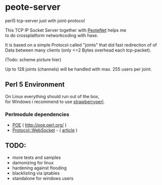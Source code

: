 # peote-server
perl5 tcp-server just with joint-protocol  

This TCP IP Socket Server together with [PeoteNet](https://github.com/maitag/peote-net) helps me  
to do crossplatform networkcoding with haxe.  

It is based on a simple Protocol called "joints" that did fast redirection of of Data
between many clients (only <=2 Bytes overhead each tcp-packet).  

(Todo: scheme picture hier)  

Up to 128 joints (channels) will be handled with max. 255 users per joint.  


## Perl 5 Environment

On Linux everything should run out of the box,  
for Windows i recommend to use [strawberryperl](http://strawberryperl.com/).  

### Perlmodule dependencies

- [POE](http://search.cpan.org/~rcaputo/POE-1.367/lib/POE.pm) ( http://poe.perl.org/ )
- [Protocol::WebSocket](http://search.cpan.org/~vti/Protocol-WebSocket/lib/Protocol/WebSocket.pm) - ( [article](http://showmetheco.de/articles/2011/2/diving-into-html5-with-websockets-and-perl.html) )


## TODO:
- more tests and samples
- damonizing for linux
- hardening against flooding
- blacklisting via iptables
- standalone for windows users

